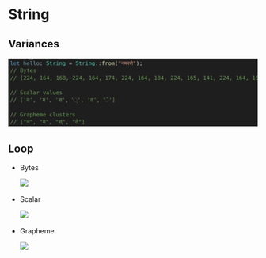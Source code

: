 # String

## Variances

![](string/image4.jpg)

## Loop

- Bytes

  <img src="image1.jpg" style="width:3.87083in" />

- Scalar

  <img src="image2.jpg" style="width:3.275in" />

- Grapheme

  <img src="image3.jpg" style="width:4.09583in" />
